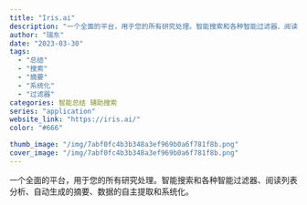 ```yaml
---
title: "Iris.ai"
description: "一个全面的平台，用于您的所有研究处理。智能搜索和各种智能过滤器、阅读列表分析、自动生成的摘要、数据的自主提取和系统化。"
author: "瑞东"
date: "2023-03-30"
tags:
  - "总结"
  - "搜索"
  - "摘要"
  - "系统化"
  - "过滤器"
categories: 智能总结 辅助搜索
series: "application"
website_link: "https://iris.ai/"
color: "#666"

thumb_image: "/img/7abf0fc4b3b348a3ef969b0a6f781f8b.png"
cover_image: "/img/7abf0fc4b3b348a3ef969b0a6f781f8b.png"
---
```


一个全面的平台，用于您的所有研究处理。智能搜索和各种智能过滤器、阅读列表分析、自动生成的摘要、数据的自主提取和系统化。